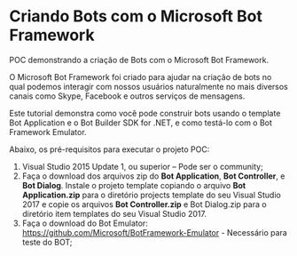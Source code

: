 # Criando Bots com o Microsoft Bot Framework
POC demonstrando a criação de Bots com o Microsoft Bot Framework.

O Microsoft Bot Framework foi criado para ajudar na criação de bots no qual podemos interagir com nossos usuários naturalmente no mais diversos canais como Skype, Facebook e outros serviços de mensagens.

Este tutorial demonstra como você pode construir bots usando o template Bot Application e o Bot Builder SDK for .NET, e como testá-lo com o Bot Framework Emulator.

Abaixo, os pré-requisitos para executar o projeto POC:

1. Visual Studio 2015 Update 1, ou superior – Pode ser o community;
2. Faça o download dos arquivos zip do **Bot Application**, **Bot Controller**, e **Bot Dialog**. Instale o projeto template copiando o arquivo **Bot Application.zip** para o diretório projects template do seu Visual Studio 2017 e copie os arquivos **Bot Controller.zip** e Bot Dialog.zip para o diretório item templates do seu Visual Studio 2017.
3. Faça o download do Bot Emulator: https://github.com/Microsoft/BotFramework-Emulator - Necessário para teste do BOT;
